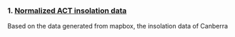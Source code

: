 ### 1. [Normalized ACT insolation data](/normalized_data_for_canberra.csv)

Based on the data generated from mapbox, the insolation data of Canberra 
